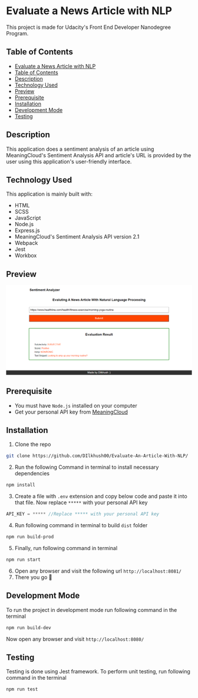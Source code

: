 # Evaluate a News Article with NLP
This project is made for Udacity's Front End Developer Nanodegree Program.

## Table of Contents
- [Evaluate a News Article with NLP](#evaluate-a-news-article-with-nlp)
- [Table of Contents](#table-of-contents)
- [Description](#description)
- [Technology Used](#technology-used)
- [Preview](#preview)
- [Prerequisite](#prerequisite)
- [Installation](#installation)
- [Development Mode](#development-mode)
- [Testing](#testing)

## Description
This application does a sentiment analysis of an article using MeaningCloud's Sentiment Analysis API  and article's URL is provided by the user using this application's user-friendly interface.

## Technology Used
This application is mainly built with: 
- HTML
- SCSS
- JavaScript
- Node.js
- Express.js
- MeaningCloud's Sentiment Analysis API version 2.1
- Webpack
- Jest
- Workbox


## Preview
![Preview](./images/preview.png)

## Prerequisite
-  You must have `Node.js` installed on your computer
- Get your personal API key from [MeaningCloud](https://www.meaningcloud.com/developer/)

## Installation
1. Clone the repo
```sh
git clone https://github.com/DIlkhush00/Evaluate-An-Article-With-NLP/
``` 
2. Run the following Command in terminal to install necessary dependencies
```sh
npm install
```

3. Create a file with `.env` extension and copy below code and paste it into that file. Now replace `*****` with your personal API key
```javascript
API_KEY = ***** //Replace ***** with your personal API key
```
4. Run following command in terminal to build `dist` folder
```sh
npm run build-prod
```
5. Finally, run following command in terminal
```sh
npm run start
```
6. Open any browser and visit the following url `http://localhost:8081/`
7. There you go :rocket:

## Development Mode
To run the project in development mode run following command in the terminal
```sh
npm run build-dev
```
Now open any browser and visit `http://localhost:8080/`

## Testing
Testing is done using Jest framework. To perform unit testing, run following command in the terminal
```sh
npm run test
```

